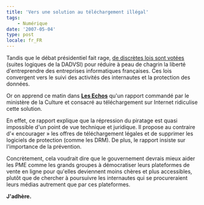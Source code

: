 ```yaml
---
title: 'Vers une solution au téléchargement illégal'
tags:
    - Numérique
date: '2007-05-04'
type: post
locale: fr_FR
---
```


Tandis que le débat présidentiel fait rage, [de discrètes lois sont votées](http://www.lemonde.fr/idees/article/2007/04/20/l-etat-veut-il-tuer-internet-en-france-par-philippe-jannet_899116_3232.html) (suites logiques de la DADVSI) pour réduire à peau de chagrin la liberté d'entreprendre des entreprises informatiques françaises. Ces lois convergent vers le suivi des activités des internautes et la protection des données.

Or on apprend ce matin dans [**Les Echos**](http://recherche.lesechos.fr) qu'un rapport commandé par le ministère de la Culture et consacré au téléchargement sur Internet ridiculise cette solution.

En effet, ce rapport explique que la répression du piratage est quasi impossible d'un point de vue technique et juridique. Il propose au contraire d'«&nbsp;encourager&nbsp;» les offres de téléchargement légales et de supprimer les logiciels de protection (comme les DRM). De plus, le rapport insiste sur l'importance de la prévention.

Concrètement, cela voudrait dire que le gouvernement devrais mieux aider les PME comme les grands groupes à démocratiser leurs plateformes de vente en ligne pour qu'elles deviennent moins chères et plus accessibles, plutôt que de chercher à poursuivre les internautes qui se procureraient leurs médias autrement que par ces plateformes.

**J'adhère.**
